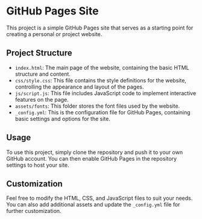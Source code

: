 # GitHub Pages Site

This project is a simple GitHub Pages site that serves as a starting point for creating a personal or project website.

## Project Structure

- `index.html`: The main page of the website, containing the basic HTML structure and content.
- `css/style.css`: This file contains the style definitions for the website, controlling the appearance and layout of the pages.
- `js/script.js`: This file includes JavaScript code to implement interactive features on the page.
- `assets/fonts`: This folder stores the font files used by the website.
- `_config.yml`: This is the configuration file for GitHub Pages, containing basic settings and options for the site.

## Usage

To use this project, simply clone the repository and push it to your own GitHub account. You can then enable GitHub Pages in the repository settings to host your site.

## Customization

Feel free to modify the HTML, CSS, and JavaScript files to suit your needs. You can also add additional assets and update the `_config.yml` file for further customization.